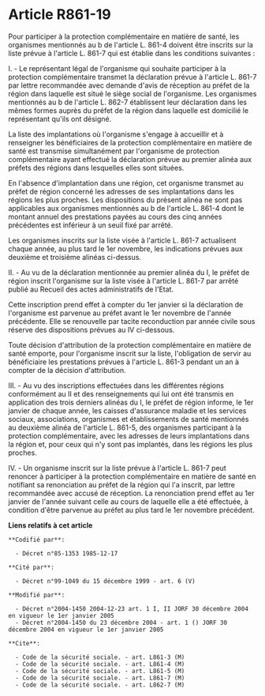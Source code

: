 # Article R861-19

Pour participer à la protection complémentaire en matière de santé, les organismes mentionnés au b de l'article L. 861-4
doivent être inscrits sur la liste prévue à l'article L. 861-7 qui est établie dans les conditions suivantes :

I. - Le représentant légal de l'organisme qui souhaite participer à la protection complémentaire transmet la déclaration
prévue à l'article L. 861-7 par lettre recommandée avec demande d'avis de réception au préfet de la région dans laquelle est
situé le siège social de l'organisme. Les organismes mentionnés au  b de l'article L. 862-7 établissent leur déclaration dans
les mêmes formes auprès du préfet de la région dans laquelle est domicilié le représentant qu'ils ont désigné.

La liste des implantations où l'organisme s'engage à accueillir et à renseigner les bénéficiaires de la protection
complémentaire en matière de santé est transmise simultanément par l'organisme de protection complémentaire ayant effectué la
déclaration prévue au premier alinéa aux préfets des régions dans lesquelles elles sont situées.

En l'absence d'implantation dans une région, cet organisme transmet au préfet de région concerné les adresses de ses
implantations dans les régions les plus proches. Les dispositions du présent alinéa ne sont pas applicables aux organismes
mentionnés au b de l'article L. 861-4 dont le montant annuel des prestations payées au cours des cinq années précédentes est
inférieur à un seuil fixé par arrêté.

Les organismes inscrits sur la liste visée à l'article L. 861-7 actualisent chaque année, au plus tard le 1er novembre, les
indications prévues aux deuxième et troisième alinéas ci-dessus.

II. - Au vu de la déclaration mentionnée au premier alinéa du I, le préfet de région inscrit l'organisme sur la liste visée à
l'article L. 861-7 par arrêté publié au Recueil des actes administratifs de l'Etat.

Cette inscription prend effet à compter du 1er janvier si la déclaration de l'organisme est parvenue au préfet avant le 1er
novembre de l'année précédente. Elle se renouvelle par tacite reconduction par année civile sous réserve des dispositions
prévues au IV ci-dessous.

Toute décision d'attribution de la protection complémentaire en matière de santé emporte, pour l'organisme inscrit sur la
liste, l'obligation de servir au bénéficiaire les prestations prévues à l'article L. 861-3 pendant un an à compter de la
décision d'attribution.

III. - Au vu des inscriptions effectuées dans les différentes régions conformément au II et des renseignements qui lui ont
été transmis en application des trois derniers alinéas du I, le préfet de région informe, le 1er janvier de chaque année, les
caisses d'assurance maladie et les services sociaux, associations, organismes et établissements de santé mentionnés au
deuxième alinéa de l'article L. 861-5, des organismes participant à la protection complémentaire, avec les adresses de leurs
implantations dans la région et, pour ceux qui n'y sont pas implantés, dans les régions les plus proches.

IV. - Un organisme inscrit sur la liste prévue à l'article L. 861-7 peut renoncer à participer à la protection complémentaire
en matière de santé en notifiant sa renonciation au préfet de la région qui l'a inscrit, par lettre recommandée avec accusé
de réception. La renonciation prend effet au 1er janvier de l'année suivant celle au cours de laquelle elle a été effectuée,
à condition d'être parvenue au préfet au plus tard le 1er novembre précédent.

**Liens relatifs à cet article**

	**Codifié par**:

	  - Décret n°85-1353 1985-12-17

	**Cité par**:

	  - Décret n°99-1049 du 15 décembre 1999 - art. 6 (V)

	**Modifié par**:

	  - Décret n°2004-1450 2004-12-23 art. 1 I, II JORF 30 décembre 2004 en vigueur le 1er janvier 2005
	  - Décret n°2004-1450 du 23 décembre 2004 - art. 1 () JORF 30 décembre 2004 en vigueur le 1er janvier 2005

	**Cite**:

	  - Code de la sécurité sociale. - art. L861-3 (M)
	  - Code de la sécurité sociale. - art. L861-4 (M)
	  - Code de la sécurité sociale. - art. L861-5 (M)
	  - Code de la sécurité sociale. - art. L861-7 (M)
	  - Code de la sécurité sociale. - art. L862-7 (M)
